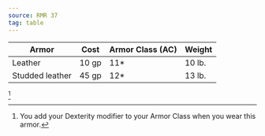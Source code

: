 ```yaml
---
source: RMR 37
tag: table
---
```


|Armor|Cost|Armor Class (AC)|Weight|
|-----|-----|-----|-----|
|Leather|10 gp|11* |10 lb.|
|Studded leather|45 gp|12* |13 lb.|
[^1] 

[^1]: You add your Dexterity modifier to your Armor Class when you wear this armor.
